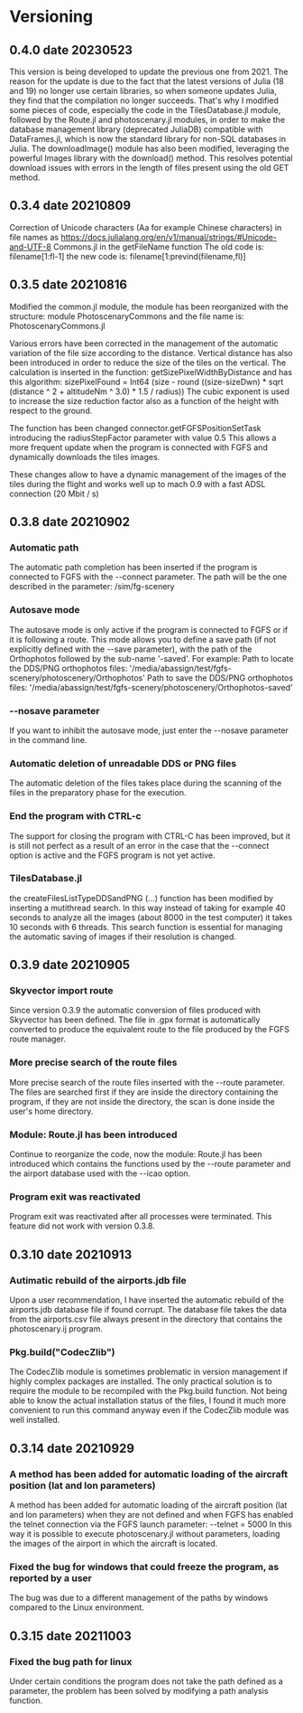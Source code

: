 # Versioning

## 0.4.0 date 20230523

This version is being developed to update the previous one from 2021.
The reason for the update is due to the fact that the latest versions of Julia (18 and 19) no longer use certain libraries, so when someone updates Julia, they find that the compilation no longer succeeds. That's why I modified some pieces of code, especially the code in the TilesDatabase.jl module, followed by the Route.jl and photoscenary.jl modules, in order to make the database management library (deprecated JuliaDB) compatible with DataFrames.jl, which is now the standard library for non-SQL databases in Julia. The downloadImage() module has also been modified, leveraging the powerful Images library with the download() method. This resolves potential download issues with errors in the length of files present using the old GET method.

## 0.3.4 date 20210809

Correction of Unicode characters (Aa for example Chinese characters) in file names as https://docs.julialang.org/en/v1/manual/strings/#Unicode-and-UTF-8
Commons.jl in the getFileName function
The old code is: filename[1:fl-1]
the new code is: filename[1:prevind(filename,fl)]

## 0.3.5 date 20210816

Modified the common.jl module, the module has been reorganized with the structure:
module PhotoscenaryCommons and the file name is: PhotoscenaryCommons.jl

Various errors have been corrected in the management of the automatic variation of the file size according to the distance. Vertical distance has also been introduced in order to reduce the size of the tiles on the vertical. The calculation is inserted in the function: getSizePixelWidthByDistance and has this algorithm:
sizePixelFound = Int64 (size - round ((size-sizeDwn) * sqrt (distance ^ 2 + altitudeNm ^ 3.0) * 1.5 / radius))
The cubic exponent is used to increase the size reduction factor also as a function of the height with respect to the ground.

The function has been changed connector.getFGFSPositionSetTask introducing the radiusStepFactor parameter with value 0.5 This allows a more frequent update when the program is connected with FGFS and dynamically downloads the tiles images.

These changes allow to have a dynamic management of the images of the tiles during the flight and works well up to mach 0.9 with a fast ADSL connection (20 Mbit / s)

## 0.3.8 date 20210902

### Automatic path
The automatic path completion has been inserted if the program is connected to FGFS with the --connect parameter.
The path will be the one described in the parameter:
/sim/fg-scenery

### Autosave mode
The autosave mode is only active if the program is connected to FGFS or if it is following a route.
This mode allows you to define a save path (if not explicitly defined with the --save parameter), with the path of the Orthophotos followed by the sub-name '-saved'.
For example:
Path to locate the DDS/PNG orthophotos files: '/media/abassign/test/fgfs-scenery/photoscenery/Orthophotos'
Path to save the DDS/PNG orthophotos files: '/media/abassign/test/fgfs-scenery/photoscenery/Orthophotos-saved'

### --nosave parameter
If you want to inhibit the autosave mode, just enter the --nosave parameter in the command line.

### Automatic deletion of unreadable DDS or PNG files
The automatic deletion of the files takes place during the scanning of the files in the preparatory phase for the execution.

### End the program with CTRL-c
The support for closing the program with CTRL-C has been improved, but it is still not perfect as a result of an error in the case that the --connect option is active and the FGFS program is not yet active.

### TilesDatabase.jl
the createFilesListTypeDDSandPNG (...) function has been modified by inserting a mutithread search. In this way instead of taking for example 40 seconds to analyze all the images (about 8000 in the test computer) it takes 10 seconds with 6 threads.
This search function is essential for managing the automatic saving of images if their resolution is changed.

## 0.3.9 date 20210905

### Skyvector import route
Since version 0.3.9 the automatic conversion of files produced with Skyvector has been defined. The file in .gpx format is automatically converted to produce the equivalent route to the file produced by the FGFS route manager.

### More precise search of the route files
More precise search of the route files inserted with the --route parameter. The files are searched first if they are inside the directory containing the program, if they are not inside the directory, the scan is done inside the user's home directory.

### Module: Route.jl has been introduced
Continue to reorganize the code, now the module: Route.jl has been introduced which contains the functions used by the --route parameter and the airport database used with the --icao option.

### Program exit was reactivated
Program exit was reactivated after all processes were terminated. This feature did not work with version 0.3.8.

## 0.3.10 date 20210913

### Autimatic rebuild of the airports.jdb file
Upon a user recommendation, I have inserted the automatic rebuild of the airports.jdb database file if found corrupt. The database file takes the data from the airports.csv file always present in the directory that contains the photoscenary.ij program.

### Pkg.build("CodecZlib")
The CodecZlib module is sometimes problematic in version management if highly complex packages are installed. The only practical solution is to require the module to be recompiled with the Pkg.build function. Not being able to know the actual installation status of the files, I found it much more convenient to run this command anyway even if the CodecZlib module was well installed.

## 0.3.14 date 20210929

### A method has been added for automatic loading of the aircraft position (lat and lon parameters)
A method has been added for automatic loading of the aircraft position (lat and lon parameters) when they are not defined and when FGFS has enabled the telnet connection via the FGFS launch parameter:
--telnet = 5000
In this way it is possible to execute photoscenary.jl without parameters, loading the images of the airport in which the aircraft is located.

### Fixed the bug for windows that could freeze the program, as reported by a user
The bug was due to a different management of the paths by windows compared to the Linux environment.

## 0.3.15 date 20211003

### Fixed the bug path for linux
Under certain conditions the program does not take the path defined as a parameter, the problem has been solved by modifying a path analysis function.

